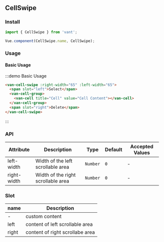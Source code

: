 ## CellSwipe

### Install
``` javascript
import { CellSwipe } from 'vant';

Vue.component(CellSwipe.name, CellSwipe);
```

### Usage

#### Basic Usage

:::demo Basic Usage
```html
<van-cell-swipe :right-width="65" :left-width="65">
  <span slot="left">Select</span>
  <van-cell-group>
    <van-cell title="Cell" value="Cell Content"></van-cell>
  </van-cell-group>
  <span slot="right">Delete</span>
</van-cell-swipe>
```
:::

### API

| Attribute | Description | Type | Default | Accepted Values |
|-----------|-----------|-----------|-------------|-------------|
| left-width | Width of the left scrollable area | `Number` | `0` | - |
| right-width | Width of the right scrollable area | `Number` | `0` | - |

### Slot

| name | Description |
|-----------|-----------|
| - | custom content |
| left | content of left scrollable area |
| right | content of right scrollabe area |
